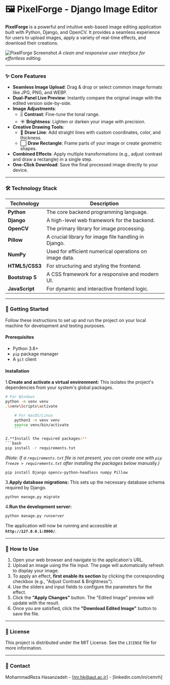 # 🖼️ PixelForge - Django Image Editor

**PixelForge** is a powerful and intuitive web-based image editing application built with Python, Django, and OpenCV. It
provides a seamless experience for users to upload images, apply a variety of real-time effects, and download their
creations.

![PixelForge Screenshot](https://placehold.co/800x450/2d3748/ffffff?text=PixelForge%20UI%20Screenshot)
*A clean and responsive user interface for effortless editing.*

---

### ✨ Core Features

- **Seamless Image Upload**: Drag & drop or select common image formats like JPG, PNG, and WEBP.
- **Dual-Panel Live Preview**: Instantly compare the original image with the edited version side-by-side.
- **Image Adjustments**:
    - 🎚️ **Contrast**: Fine-tune the tonal range.
    - ☀️ **Brightness**: Lighten or darken your image with precision.
- **Creative Drawing Tools**:
    - 📏 **Draw Line**: Add straight lines with custom coordinates, color, and thickness.
    - ⬜ **Draw Rectangle**: Frame parts of your image or create geometric shapes.
- **Combined Effects**: Apply multiple transformations (e.g., adjust contrast and draw a rectangle) in a single step.
- **One-Click Download**: Save the final processed image directly to your device.

---

### 🛠️ Technology Stack

| Technology      | Description                                            |
|-----------------|--------------------------------------------------------|
| **Python**      | The core backend programming language.                 |
| **Django**      | A high-level web framework for the backend.            |
| **OpenCV**      | The primary library for image processing.              |
| **Pillow**      | A crucial library for image file handling in Django.   |
| **NumPy**       | Used for efficient numerical operations on image data. |
| **HTML5/CSS3**  | For structuring and styling the frontend.              |
| **Bootstrap 5** | A CSS framework for a responsive and modern UI.        |
| **JavaScript**  | For dynamic and interactive frontend logic.            |

---

### 🚀 Getting Started

Follow these instructions to set up and run the project on your local machine for development and testing purposes.

#### Prerequisites

- Python 3.8+
- `pip` package manager
- A `git` client

#### Installation

1.**Create and activate a virtual environment:**
This isolates the project's dependencies from your system's global packages.

```bash
# For Windows
python -m venv venv
.\venv\Scripts\activate

    # For macOS/Linux
    python3 -m venv venv
    source venv/bin/activate
    ```

2.**Install the required packages:**
```bash
pip install -r requirements.txt
```

*(Note: If a `requirements.txt` file is not present, you can create one with `pip freeze > requirements.txt` after
installing the packages below manually.)*

```bash
pip install Django opencv-python-headless numpy Pillow
```

3.**Apply database migrations:**
This sets up the necessary database schema required by Django.

```bash
python manage.py migrate
```

4.**Run the development server:**

```bash
python manage.py runserver
```

The application will now be running and accessible at **`http://127.0.0.1:8000/`**.

---

### 📖 How to Use

1. Open your web browser and navigate to the application's URL.
2. Upload an image using the file input. The page will automatically refresh to display your image.
3. To apply an effect, **first enable its section** by clicking the corresponding checkbox (e.g., "Adjust Contrast &
   Brightness").
4. Use the sliders and input fields to configure the parameters for the effect.
5. Click the **"Apply Changes"** button. The "Edited Image" preview will update with the result.
6. Once you are satisfied, click the **"Download Edited Image"** button to save the file.

---

### 📄 License

This project is distributed under the MIT License. See the `LICENSE` file for more information.

---

### 📧 Contact

MohammadReza Hasanzadeh - [mr.hk@aut.ac.ir] - [linkedin.com/in/cemrh]
